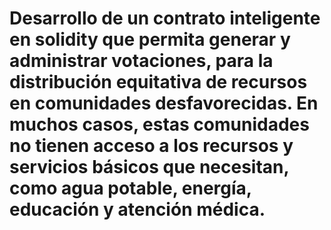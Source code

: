 # Desarrollo de un contrato inteligente en solidity que permita generar y administrar votaciones, para la distribución equitativa de recursos en comunidades desfavorecidas. En muchos casos, estas comunidades no tienen acceso a los recursos y servicios básicos que necesitan, como agua potable, energía, educación y atención médica.
